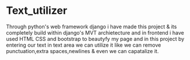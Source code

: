 # Text_utilizer
 
 Through python's web framework django i have made this project & its completely build within django's MVT archietecture
  and in frontend i have used HTML CSS and bootstrap to beautyfy my page
 and in this project by entering our text in text area we can utilize it like
 we can remove punctuation,extra spaces,newlines & even we can capatalize it.

